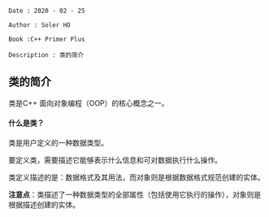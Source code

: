 ```
Date : 2020 - 02 - 25

Author : Soler HO

Book :C++ Primer Plus
 
Description : 类的简介
```
## 类的简介

类是C++ 面向对象编程（OOP）的核心概念之一。

#### 什么是类？
类是用户定义的一种数据类型。

要定义类，需要描述它能够表示什么信息和可对数据执行什么操作。

类定义描述的是：数据格式及其用法，而对象则是根据数据格式规范创建的实体。

**注意点**：类描述了一种数据类型的全部属性（包括使用它执行的操作），对象则是根据描述创建的实体。



